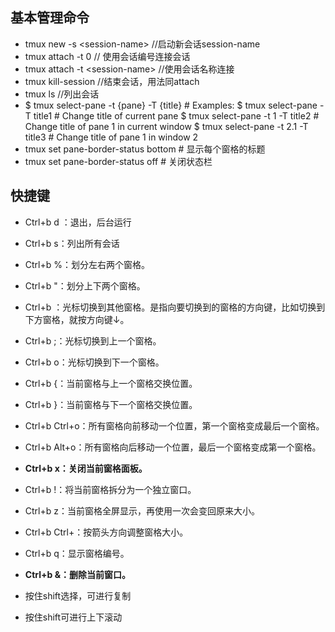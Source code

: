 ## 基本管理命令
- tmux new -s \<session-name>   //启动新会话session-name
- tmux attach -t 0  // 使用会话编号连接会话
- tmux attach -t \<session-name> //使用会话名称连接
- tmux kill-session //结束会话，用法同attach
- tmux ls  //列出会话
- $ tmux select-pane -t {pane} -T {title}
    \# Examples:
    $ tmux select-pane -T title1          # Change title of current pane
    $ tmux select-pane -t 1 -T title2     # Change title of pane 1 in current window
    $ tmux select-pane -t 2.1 -T title3   # Change title of pane 1 in window 2
- tmux set pane-border-status bottom # 显示每个窗格的标题
- tmux set pane-border-status off # 关闭状态栏

## 快捷键
- Ctrl+b d ：退出，后台运行
- Ctrl+b s：列出所有会话
- Ctrl+b %：划分左右两个窗格。
- Ctrl+b "：划分上下两个窗格。
- Ctrl+b <arrow key>：光标切换到其他窗格。<arrow key>是指向要切换到的窗格的方向键，比如切换到下方窗格，就按方向键↓。
- Ctrl+b ;：光标切换到上一个窗格。
- Ctrl+b o：光标切换到下一个窗格。
- Ctrl+b {：当前窗格与上一个窗格交换位置。
- Ctrl+b }：当前窗格与下一个窗格交换位置。
- Ctrl+b Ctrl+o：所有窗格向前移动一个位置，第一个窗格变成最后一个窗格。
- Ctrl+b Alt+o：所有窗格向后移动一个位置，最后一个窗格变成第一个窗格。
- **Ctrl+b x：关闭当前窗格面板。**
- Ctrl+b !：将当前窗格拆分为一个独立窗口。
- Ctrl+b z：当前窗格全屏显示，再使用一次会变回原来大小。
- Ctrl+b Ctrl+<arrow key>：按箭头方向调整窗格大小。
- Ctrl+b q：显示窗格编号。
- **Ctrl+b &：删除当前窗口。**

- 按住shift选择，可进行复制
- 按住shift可进行上下滚动
